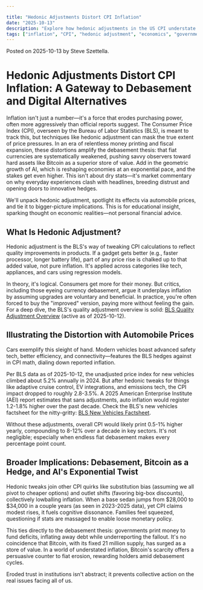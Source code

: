 ```yaml
---

title: "Hedonic Adjustments Distort CPI Inflation"
date: "2025-10-13"
description: "Explore how hedonic adjustments in the US CPI understate inflation using auto price data, fueling currency debasement and highlighting Bitcoin's role as a store of value amid AI-driven economic shifts."
tags: ["inflation", "CPI", "hedonic adjustment", "economics", "government statistics", "Bitcoin", "AI", "debasement"]
---
```


Posted on 2025-10-13 by Steve Szettella.
# Hedonic Adjustments Distort CPI Inflation: A Gateway to Debasement and Digital Alternatives

Inflation isn't just a number—it's a force that erodes purchasing power, often more aggressively than official reports suggest. The Consumer Price Index (CPI), overseen by the Bureau of Labor Statistics (BLS), is meant to track this, but techniques like hedonic adjustment can mask the true extent of price pressures. In an era of relentless money printing and fiscal expansion, these distortions amplify the debasement thesis: that fiat currencies are systematically weakened, pushing savvy observers toward hard assets like Bitcoin as a superior store of value. Add in the geometric growth of AI, which is reshaping economies at an exponential pace, and the stakes get even higher. This isn't about dry stats—it's market commentary on why everyday experiences clash with headlines, breeding distrust and opening doors to innovative hedges.

We'll unpack hedonic adjustment, spotlight its effects via automobile prices, and tie it to bigger-picture implications. This is for educational insight, sparking thought on economic realities—not personal financial advice.

## What Is Hedonic Adjustment?

Hedonic adjustment is the BLS's way of tweaking CPI calculations to reflect quality improvements in products. If a gadget gets better (e.g., faster processor, longer battery life), part of any price rise is chalked up to that added value, not pure inflation. It's applied across categories like tech, appliances, and cars using regression models.

In theory, it's logical.  Consumers get more for their money. But critics, including those eyeing currency debasement, argue it underplays inflation by assuming upgrades are voluntary and beneficial. In practice, you're often forced to buy the "improved" version, paying more without feeling the gain. For a deep dive, the BLS's quality adjustment overview is solid: [BLS Quality Adjustment Overview](https://www.bls.gov/cpi/quality-adjustment/home.htm) (active as of 2025-10-12).

## Illustrating the Distortion with Automobile Prices

Cars exemplify this sleight of hand. Modern vehicles boast advanced safety tech, better efficiency, and connectivity—features the BLS hedges against in CPI math, dialing down reported inflation.

Per BLS data as of 2025-10-12, the unadjusted price index for new vehicles climbed about 5.2% annually in 2024. But after hedonic tweaks for things like adaptive cruise control, EV integrations, and emissions tech, the CPI impact dropped to roughly 2.8-3.5%. A 2025 American Enterprise Institute (AEI) report estimates that sans adjustments, auto inflation would register 1.2-1.8% higher over the past decade. Check the BLS's new vehicles factsheet for the nitty-gritty: [BLS New Vehicles Factsheet](https://www.bls.gov/cpi/factsheets/new-vehicles.htm).


Without these adjustments, overall CPI would likely print 0.5-1% higher yearly, compounding to 8-12% over a decade in key sectors. It's not negligible; especially when endless fiat debasement makes every percentage point count.

## Broader Implications: Debasement, Bitcoin as a Hedge, and AI's Exponential Twist

Hedonic tweaks join other CPI quirks like substitution bias (assuming we all pivot to cheaper options) and outlet shifts (favoring big-box discounts), collectively lowballing inflation. When a base sedan jumps from $28,000 to $34,000 in a couple years (as seen in 2023-2025 data), yet CPI claims modest rises, it fuels cognitive dissonance. Families feel squeezed, questioning if stats are massaged to enable loose monetary policy.

This ties directly to the debasement thesis: governments print money to fund deficits, inflating away debt while underreporting the fallout. It's no coincidence that Bitcoin, with its fixed 21 million supply, has surged as a store of value. In a world of understated inflation, Bitcoin's scarcity offers a persuasive counter to fiat erosion, rewarding holders amid debasement cycles.

Eroded trust in institutions isn't abstract; it prevents collective action on the real issues facing all of us.
